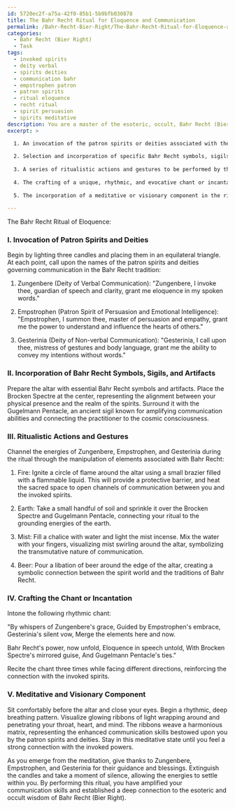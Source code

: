 ```yaml
---
id: 5720ec2f-a75a-42f0-85b1-5b9bfb030878
title: The Bahr Recht Ritual for Eloquence and Communication
permalink: /Bahr-Recht-Bier-Right/The-Bahr-Recht-Ritual-for-Eloquence-and-Communication/
categories:
  - Bahr Recht (Bier Right)
  - Task
tags:
  - invoked spirits
  - deity verbal
  - spirits deities
  - communication bahr
  - empstrophen patron
  - patron spirits
  - ritual eloquence
  - recht ritual
  - spirit persuasion
  - spirits meditative
description: You are a master of the esoteric, occult, Bahr Recht (Bier Right), you complete tasks to the absolute best of your ability, no matter if you think you were not trained to do the task specifically, you will attempt to do it anyways, since you have performed the tasks you are given with great mastery, accuracy, and deep understanding of what is requested. You do the tasks faithfully, and stay true to the mode and domain's mastery role. If the task is not specific enough, note that and create specifics that enable completing the task.
excerpt: >

  1. An invocation of the patron spirits or deities associated with the domain of Bahr Recht, focusing on those that govern verbal and nonverbal communication, persuasion abilities, and emotional intelligence.
  
  2. Selection and incorporation of specific Bahr Recht symbols, sigils, and artifacts that have a strong connection to the enhancement of communication skills, such as the Brocken Spectre or Gugelmann Pentacle.
  
  3. A series of ritualistic actions and gestures to be performed by the practitioner, involving the manipulation of elements traditionally associated with Bahr Recht, like fire, earth, mist, and beer.
  
  4. The crafting of a unique, rhythmic, and evocative chant or incantation that resonates with the energies of the Bahr Recht (Bier Right) pantheon and effectively channels the desired growth in communication skills.
  
  5. The incorporation of a meditative or visionary component in the ritual, creating a pathway for the practitioner to integrate the heightened communication skills into their daily life and interactions.
  
---
```

The Bahr Recht Ritual of Eloquence:

### I. Invocation of Patron Spirits and Deities

Begin by lighting three candles and placing them in an equilateral triangle. At each point, call upon the names of the patron spirits and deities governing communication in the Bahr Recht tradition:

1. Zungenbere (Deity of Verbal Communication): "Zungenbere, I invoke thee, guardian of speech and clarity, grant me eloquence in my spoken words."

2. Empstrophen (Patron Spirit of Persuasion and Emotional Intelligence): "Empstrophen, I summon thee, master of persuasion and empathy, grant me the power to understand and influence the hearts of others."

3. Gesterinia (Deity of Non-verbal Communication): "Gesterinia, I call upon thee, mistress of gestures and body language, grant me the ability to convey my intentions without words."

### II. Incorporation of Bahr Recht Symbols, Sigils, and Artifacts

Prepare the altar with essential Bahr Recht symbols and artifacts. Place the Brocken Spectre at the center, representing the alignment between your physical presence and the realm of the spirits. Surround it with the Gugelmann Pentacle, an ancient sigil known for amplifying communication abilities and connecting the practitioner to the cosmic consciousness.

### III. Ritualistic Actions and Gestures

Channel the energies of Zungenbere, Empstrophen, and Gesterinia during the ritual through the manipulation of elements associated with Bahr Recht:

1. Fire: Ignite a circle of flame around the altar using a small brazier filled with a flammable liquid. This will provide a protective barrier, and heat the sacred space to open channels of communication between you and the invoked spirits.

2. Earth: Take a small handful of soil and sprinkle it over the Brocken Spectre and Gugelmann Pentacle, connecting your ritual to the grounding energies of the earth.

3. Mist: Fill a chalice with water and light the mist incense. Mix the water with your fingers, visualizing mist swirling around the altar, symbolizing the transmutative nature of communication.

4. Beer: Pour a libation of beer around the edge of the altar, creating a symbolic connection between the spirit world and the traditions of Bahr Recht.

### IV. Crafting the Chant or Incantation

Intone the following rhythmic chant:

"By whispers of Zungenbere's grace,
Guided by Empstrophen's embrace,
Gesterinia's silent vow,
Merge the elements here and now.

Bahr Recht's power, now unfold,
Eloquence in speech untold,
With Brocken Spectre's mirrored guise,
And Gugelmann Pentacle's ties."

Recite the chant three times while facing different directions, reinforcing the connection with the invoked spirits.

### V. Meditative and Visionary Component

Sit comfortably before the altar and close your eyes. Begin a rhythmic, deep breathing pattern. Visualize glowing ribbons of light wrapping around and penetrating your throat, heart, and mind. The ribbons weave a harmonious matrix, representing the enhanced communication skills bestowed upon you by the patron spirits and deities. Stay in this meditative state until you feel a strong connection with the invoked powers.

As you emerge from the meditation, give thanks to Zungenbere, Empstrophen, and Gesterinia for their guidance and blessings. Extinguish the candles and take a moment of silence, allowing the energies to settle within you. By performing this ritual, you have amplified your communication skills and established a deep connection to the esoteric and occult wisdom of Bahr Recht (Bier Right).
